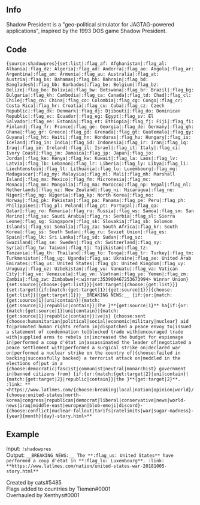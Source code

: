 ## Info

Shadow President is a "geo-political simulator for JAGTAG-powered applications", inspired by the 1993 DOS game Shadow President.

## Code

`{source:shadowpres}{set:list|:flag_af: Afghanistan|:flag_al: Albania|:flag_dz: Algeria|:flag_ad: Andorra|:flag_ao: Angola|:flag_ar: Argentina|:flag_am: Armenia|:flag_au: Australia|:flag_at: Austria|:flag_bs: Bahamas|:flag_bh: Bahrain|:flag_bd: Bangladesh|:flag_bb: Barbados|:flag_be: Belgium|:flag_bz: Belize|:flag_bo: Bolivia|:flag_bw: Botswana|:flag_br: Brazil|:flag_bg: Bulgaria|:flag_kh: Cambodia|:flag_ca: Canada|:flag_td: Chad|:flag_cl: Chile|:flag_cn: China|:flag_co: Colombia|:flag_cg: Congo|:flag_cr: Costa Rica|:flag_hr: Croatia|:flag_cu: Cuba|:flag_cz: Czech Republic|:flag_dk: Denmark|:flag_dj: Djibouti|:flag_do: Dominican Republic|:flag_ec: Ecuador|:flag_eg: Egypt|:flag_sv: El Salvador|:flag_ee: Estonia|:flag_et: Ethiopia|:flag_fj: Fiji|:flag_fi: Finland|:flag_fr: France|:flag_ge: Georgia|:flag_de: Germany|:flag_gh: Ghana|:flag_gr: Greece|:flag_gd: Grenada|:flag_gt: Guatemala|:flag_gy: Guyana|:flag_ht: Haiti|:flag_hn: Honduras|:flag_hu: Hungary|:flag_is: Iceland|:flag_in: India|:flag_id: Indonesia|:flag_ir: Iran|:flag_iq: Iraq|:flag_ie: Ireland|:flag_il: Israel|:flag_it: Italy|:flag_ci: Ivory Coast|:flag_jm: Jamaica|:flag_jp: Japan|:flag_jo: Jordan|:flag_ke: Kenya|:flag_kw: Kuwait|:flag_la: Laos|:flag_lv: Latvia|:flag_lb: Lebanon|:flag_lr: Liberia|:flag_ly: Libya|:flag_li: Liechtenstein|:flag_lt: Lithuania|:flag_lu: Luxembourg|:flag_mg: Madagascar|:flag_my: Malaysia|:flag_ml: Mali|:flag_mh: Marshall Island|:flag_mx: Mexico|:flag_fm: Micronesia|:flag_mc: Monaco|:flag_mn: Mongolia|:flag_ma: Morocco|:flag_np: Nepal|:flag_nl: Netherlands|:flag_nz: New Zealand|:flag_ni: Nicaragua|:flag_ne: Niger|:flag_ng: Nigeria|:flag_kp: North Korea|:flag_no: Norway|:flag_pk: Pakistan|:flag_pa: Panama|:flag_pe: Peru|:flag_ph: Philippines|:flag_pl: Poland|:flag_pt: Portugal|:flag_qa: Qatar|:flag_ro: Romania|:flag_ru: Russia|:flag_ws: Samoa|:flag_sm: San Marino|:flag_sa: Saudi Arabia|:flag_rs: Serbia|:flag_sl: Sierra Leone|:flag_sg: Singapore|:flag_sk: Slovakia|:flag_sb: Solomon Islands|:flag_so: Somalia|:flag_za: South Africa|:flag_kr: South Korea|:flag_ss: South Sudan|:flag_ru: Soviet Union|:flag_es: Spain|:flag_lk: Sri Lanka|:flag_sd: Sudan|:flag_sz: Swaziland|:flag_se: Sweden|:flag_ch: Switzerland|:flag_sy: Syria|:flag_tw: Taiwan|:flag_tj: Tajikistan|:flag_tz: Tanzania|:flag_th: Thailand|:flag_to: Tonga|:flag_tr: Turkey|:flag_tm: Turkmenistan|:flag_ug: Uganda|:flag_ua: Ukraine|:flag_ae: United Arab Emirates|:flag_us: United States|:flag_gb: United Kingdom|:flag_uy: Uruguay|:flag_uz: Uzbekistan|:flag_vu: Vanuatu|:flag_va: Vatican City|:flag_ve: Venezuela|:flag_vn: Vietnam|:flag_ye: Yemen|:flag_zm: Zambia|:flag_zw: Zimbabwe|<:winrar:353900467253673994> Winrar Union}{set:source|{choose:{get:list}}}{set:target|{choose:{get:list}}}{set:target|{if:{match:{get:target|1}|{get:source|1}}|{choose:{get:list}}|{get:target|1}}}__BREAKING NEWS:__ {if:{or:{match:{get:source|1}|uni|contain}|{match:{get:source|1}|republic|contain}}|The }**{get:source|1}** ha{if:{or:{match:{get:source|1}|uni|contain}|{match:{get:source|1}|republic|contain}}|ve|s} {choose:sent {choose:humanitarian|political|social|economic|military|nuclear} aid to|promoted human rights reform in|dispatched a peace envoy to|issued a statement of condemnation to|blocked trade with|encouraged trade with|supplied arms to rebels in|increased the budget for espionage in|performed a coup d'état in|assassinated the leader of|negotiated a peace settlement with|performed a surgical strike on|declared war on|performed a nuclear strike on the country of|{choose:failed in backing|successfully backed} a terrorist attack on|meddled in the elections of|put in a {choose:democratic|fascist|communist|neutral|monarchist} government in|banned citizens from} {if:{or:{match:{get:target|2}|uni|contain}|{match:{get:target|2}|republic|contain}}|the }**{get:target|2}**.
:link: **<https://www.latlmes.com/{choose:breaking|local|nation|opinion|world}/{choose:united-states|north-korea|congress|republican|democrat|liberal|conservative|news|world-news|iraq|middle-east|european|blob-emoji|discord}-{choose:conflict|nuclear-fallout|tarifs|ratelimits|war|sugar-madness}-{year}{month}{day}-story.html>**`

## Example

Input: `!shadowpres`  
Output: `__BREAKING NEWS:__ The **:flag_us: United States** have performed a coup d'état in **:flag_lu: Luxembourg**.
:link: **https://www.latlmes.com/nation/united-states-war-20181005-story.html**`

Created by cats#5485  
Flags added to countries by Tiemen#0001  
Overhauled by Xenthys#0001  
